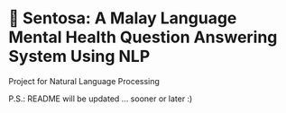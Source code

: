 # 🤗 Sentosa: A Malay Language Mental Health Question Answering System Using NLP

Project for Natural Language Processing

P.S.: README will be updated ... sooner or later :)